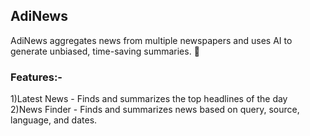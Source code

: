 ## AdiNews
AdiNews aggregates news from multiple newspapers and uses AI to generate unbiased, time-saving summaries. 🚀     
### Features:-     
1)Latest News - Finds and summarizes the top headlines of the day     
2)News Finder - Finds and summarizes news based on query, source, language, and dates.     
